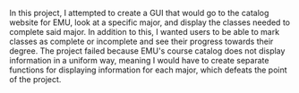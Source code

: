 In this project, I attempted to create a GUI that would go to the catalog website for EMU, look at a specific major, and display the classes needed to complete said major. In addition to this, I wanted users to be able to mark classes as complete or incomplete and see their progress towards their degree. The project failed because EMU's course catalog does not display information in a uniform way, meaning I would have to create separate functions for displaying information for each major, which defeats the point of the project.
